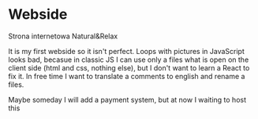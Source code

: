 # Webside
Strona internetowa Natural&amp;Relax


It is my first webside so it isn't perfect. 
Loops with pictures in JavaScript looks bad, becasue in classic JS I can use only a files what is open on the client side (html and css, nothing else), 
but I don't want to learn a React to fix it.
In free time I want to translate a comments to english and rename a files.

Maybe someday I will add a payment system, but at now I waiting to host this
